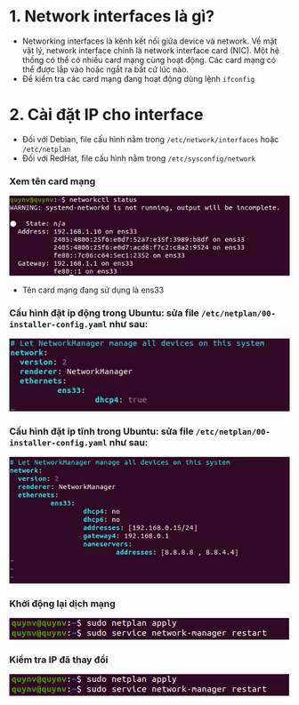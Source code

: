 # 1. Network interfaces là gì?

- Networking interfaces là kênh kết nối giữa device và network. Về mặt vật lý, network interface chính là network interface card (NIC). Một hệ thống có thể có nhiều card mạng cùng hoạt động. Các card mạng có thể được lắp vào hoặc ngắt ra bất cứ lúc nào.
- Để kiểm tra các card mạng đang hoạt động dùng lệnh `ifconfig`

# 2. Cài đặt IP cho interface

- Đối với Debian, file cấu hình nằm trong `/etc/network/interfaces` hoặc `/etc/netplan`
- Đối với RedHat, file cấu hình nằm trong `/etc/sysconfig/network`

### Xem tên card mạng

<img src="https://github.com/lean15998/Linux/blob/main/images/13.1.PNG">

- Tên card mạng đang sử dụng là ens33

### Cấu hình đặt ip động trong Ubuntu: sửa file `/etc/netplan/00-installer-config.yaml` như sau:

<img src="https://github.com/lean15998/Linux/blob/main/images/13.2.PNG">

### Cấu hình đặt ip tĩnh trong Ubuntu: sửa file `/etc/netplan/00-installer-config.yaml` như sau:

<img src="https://github.com/lean15998/Linux/blob/main/images/13.3.PNG">

### Khởi động lại dịch mạng


<img src="https://github.com/lean15998/Linux/blob/main/images/13.4.PNG">


### Kiểm tra IP đã thay đổi

<img src="https://github.com/lean15998/Linux/blob/main/images/13.4.PNG">
